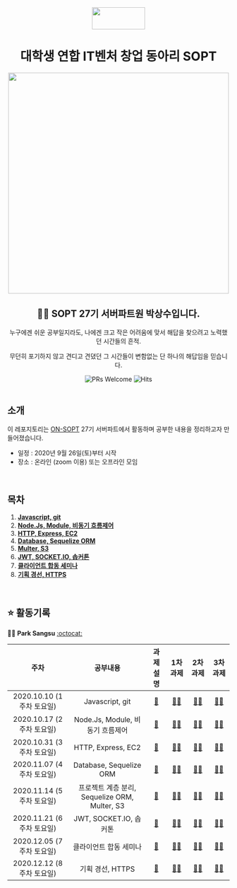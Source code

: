<div align="center">

  <img height="50" width="120" src="https://user-images.githubusercontent.com/59385491/99065767-39ab4500-25eb-11eb-9490-9d2a4202dd96.png">

  # 대학생 연합 IT벤처 창업 동아리 SOPT

  <img height="500" width="500" src="https://user-images.githubusercontent.com/59385491/99067842-bb50a200-25ee-11eb-9252-4a4ae3644e8d.png">

  <h2> 👨‍💻 SOPT 27기 서버파트원 박상수입니다. </h2>

<p>누구에겐 쉬운 공부일지라도, 나에겐 크고 작은 어려움에 맞서 해답을 찾으려고 노력했던 시간들의 흔적.</p>
<p>무던히 포기하지 않고 견디고 견뎠던 그 시간들이 변함없는 단 하나의 해답임을 믿습니다.</p>

</div>

<div align=center>

<img alt="PRs Welcome" src="https://img.shields.io/badge/PRs-welcome-brightgreen.svg?style=flat-square" />
<img alt="Hits" src="https://hits.seeyoufarm.com/api/count/incr/badge.svg?url=https%3A%2F%2Fgithub.com%2FON-SOPT-SERVER-3%2FParksangsu&count_bg=%2379C83D&title_bg=%23555555&icon=&icon_color=%23E7E7E7&title=hits&edge_flat=false" />

</div>

<br>

## 소개

이 레포지토리는 [ON-SOPT](http://sopt.org/wp/?page_id=2519) 27기 서버파트에서 활동하며 공부한 내용을 정리하고자 만들어졌습니다. 

-   일정 : 2020년 9월 26일(토)부터 시작
-   장소 : 온라인 (zoom 이용) 또는 오프라인 모임

<br>

## 목차

1. **[Javascript, git](#se1)**
2. **[Node.Js, Module, 비동기 흐름제어](#se2)**
3. **[HTTP, Express, EC2](#se3)** 
4. **[Database, Sequelize ORM](#se4)**   
5. **[Multer, S3](#se5)**   
6. **[JWT, SOCKET.IO, 솝커톤](#se6)**
7. **[클라이언트 합동 세미나](#se7)** 
8. **[기획 경선, HTTPS](#se8)**

<br>

## ⭐️ 활동기록

🧑‍💻 **Park Sangsu** [:octocat:](https://github.com/epitoneproject)

|           주차            |              공부내용                |                과제 설명             |               1차 과제             |             2차 과제                |               3차 과제             |  
| :-----------------------:| :-------------------------------:  | :-------------------------------: | :-------------------------------: | :-------------------------------: | :-------------------------------: |
| 2020.10.10 (1주차 토요일) |  Javascript, git <a name="se1"></a>| [📕](https://github.com/ON-SOPT-SERVER-3/Parksangsu/tree/master/seminar-1/assignment)   | [☝🏻](https://github.com/ON-SOPT-SERVER-3/Parksangsu/tree/master/seminar-1/assignment/week1/level1)    | [✌🏻](https://github.com/ON-SOPT-SERVER-3/Parksangsu/blob/master/seminar-1/assignment/week1/level2/team.js)    | [🤚🏻](https://github.com/ON-SOPT-SERVER-3/Parksangsu/blob/master/seminar-1/assignment/week1/level3/random.js)     | 
| 2020.10.17 (2주차 토요일) |  Node.Js, Module, 비동기 흐름제어 <a name="se2"></a>  |  [📕](https://github.com/ON-SOPT-SERVER-3/Parksangsu/tree/master/seminar-2/assignment) | [☝🏻](https://github.com/ON-SOPT-SERVER/SOPT-SERVER-WIKI/blob/master/Nodejs/nodejs-3%EC%A1%B0.md)  | [✌🏻](https://github.com/ON-SOPT-SERVER-3/Parksangsu/tree/master/seminar-2/assignment/week2/level2)  | [🤚🏻](https://github.com/ON-SOPT-SERVER-3/Parksangsu/blob/master/seminar-2/assignment/week2/level3/password.js)    |  
| 2020.10.31 (3주차 토요일) |  HTTP, Express, EC2 <a name="se3"></a>     | [📕](https://github.com/ON-SOPT-SERVER-3/Parksangsu/tree/master/seminar-3/assignment) | [☝🏻](https://github.com/ON-SOPT-SERVER-3/Parksangsu/tree/master/seminar-3/routes)  | [✌🏻](https://github.com/ON-SOPT-SERVER-3/Parksangsu/tree/master/seminar-3/routes/members)     | [🤚🏻](https://github.com/ON-SOPT-SERVER-3/Parksangsu/blob/master/seminar-3/routes/users/index.js)       |  
| 2020.11.07 (4주차 토요일) |  Database, Sequelize ORM <a name="se4"></a>     | [📕](https://github.com/ON-SOPT-SERVER-3/Parksangsu/tree/master/seminar-4/assignment) | [☝🏻](https://github.com/ON-SOPT-SERVER-3/Parksangsu/blob/master/seminar-4/assignment/level1.md)  | [✌🏻](https://github.com/ON-SOPT-SERVER-3/Parksangsu/blob/master/seminar-4/routes/users/index.js)   | [🤚🏻](https://github.com/ON-SOPT-SERVER-3/Parksangsu/blob/master/seminar-4/routes/users/index.js)                        |  
| 2020.11.14 (5주차 토요일)   |  프로젝트 계층 분리, Sequelize ORM, Multer, S3 <a name="se5"></a>     |  [📕](https://github.com/ON-SOPT-SERVER-3/Parksangsu/blob/master/seminar-5/assignment/READMD.md)  | [☝🏻](https://github.com/ON-SOPT-SERVER-3/Parksangsu/blob/master/seminar-5/controller/multerController.js)                        | [✌🏻](https://github.com/ON-SOPT-SERVER-3/Parksangsu/blob/master/seminar-5/controller/postController.js)                        | [🤚🏻](https://github.com/ON-SOPT-SERVER-3/Parksangsu/blob/master/seminar-5/controller/userController.js)                        |  
| 2020.11.21 (6주차 토요일)   |  JWT, SOCKET.IO, 솝커톤 <a name="se6"></a>     | [📕]() | [☝🏻]()                        | [✌🏻]()                        | [🤚🏻]()                        |  
| 2020.12.05 (7주차 토요일)   |  클라이언트 합동 세미나 <a name="se7"></a>     | [📕]() | [☝🏻]()                        | [✌🏻]()                        | [🤚🏻]()                        |  
| 2020.12.12 (8주차 토요일)   |  기획 경선, HTTPS <a name="se8"></a>     | [📕]() |[☝🏻]()                        | [✌🏻]()                        | [🤚🏻]()                        |  



<!-- <details><summary><b>토글</b></summary>

<p>

토글

</p>
</details> -->
